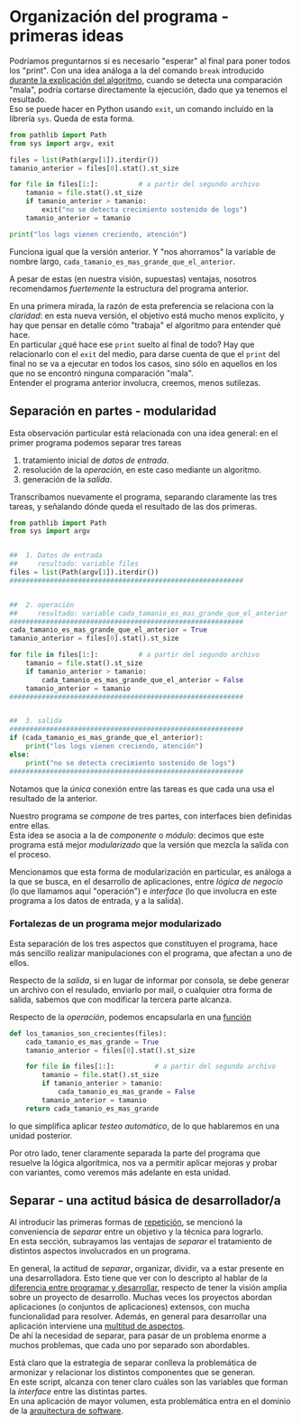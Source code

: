 # Organización del programa - primeras ideas
Podríamos preguntarnos si es necesario "esperar" al final para poner todos los "print". Con una idea análoga a la del comando `break` introducido [durante la explicación del algoritmo](./algoritmo.md), cuando se detecta una comparación "mala", podría cortarse directamente la ejecución, dado que ya tenemos el resultado.  
Eso se puede hacer en Python usando `exit`, un comando incluido en la librería `sys`. Queda de esta forma.
``` python
from pathlib import Path
from sys import argv, exit

files = list(Path(argv[1]).iterdir())
tamanio_anterior = files[0].stat().st_size

for file in files[1:]:          # a partir del segundo archivo
    tamanio = file.stat().st_size
    if tamanio_anterior > tamanio:
        exit("no se detecta crecimiento sostenido de logs")
    tamanio_anterior = tamanio

print("los logs vienen creciendo, atención")
``` 
Funciona igual que la versión anterior. Y "nos ahorramos" la variable de nombre largo, `cada_tamanio_es_mas_grande_que_el_anterior`.

A pesar de estas (en nuestra visión, supuestas) ventajas, nosotros recomendamos _fuertemente_ la estructura del programa anterior.

En una primera mirada, la razón de esta preferencia se relaciona con la _claridad_: en esta nueva versión, el objetivo está mucho menos explícito, y hay que pensar en detalle cómo "trabaja" el algoritmo para entender qué hace.  
En particular ¿qué hace ese `print` suelto al final de todo? Hay que relacionarlo con el `exit` del medio, para darse cuenta de que el `print` del final no se va a ejecutar en todos los casos, sino sólo en aquellos en los que no se encontró ninguna comparación "mala".  
Entender el programa anterior involucra, creemos, menos sutilezas.


## Separación en partes - modularidad
Esta observación particular está relacionada con una idea general: en el primer programa podemos separar tres tareas
1. tratamiento inicial de _datos de entrada_.
1. resolución de la _operación_, en este caso mediante un algoritmo.
1. generación de la _salida_.

Transcribamos nuevamente el programa, separando claramente las tres tareas, y señalando dónde queda el resultado de las dos primeras.

``` python
from pathlib import Path
from sys import argv


##  1. Datos de entrada
##     resultado: variable files
files = list(Path(argv[1]).iterdir())
##########################################################


##  2. operación
##     resultado: variable cada_tamanio_es_mas_grande_que_el_anterior
##########################################################
cada_tamanio_es_mas_grande_que_el_anterior = True
tamanio_anterior = files[0].stat().st_size

for file in files[1:]:          # a partir del segundo archivo
    tamanio = file.stat().st_size
    if tamanio_anterior > tamanio:
        cada_tamanio_es_mas_grande_que_el_anterior = False
    tamanio_anterior = tamanio        
##########################################################


##  3. salida
##########################################################
if (cada_tamanio_es_mas_grande_que_el_anterior):
    print("los logs vienen creciendo, atención")
else:
    print("no se detecta crecimiento sostenido de logs")
##########################################################
``` 
Notamos que la _única_ conexión entre las tareas es que cada una usa el resultado de la anterior. 

Nuestro programa se _compone_ de tres partes, con interfaces bien definidas entre ellas.  
Esta idea se asocia a la de _componente_ o _módulo_: decimos que este programa está mejor _modularizado_ que la versión que mezcla la salida con el proceso.

Mencionamos que esta forma de modularización en particular, es análoga a la que se busca, en el desarrollo de aplicaciones, entre _lógica de negocio_ (lo que llamamos aquí "operación") e _interface_ (lo que involucra en este programa a los datos de entrada, y a la salida).


### Fortalezas de un programa mejor modularizado
Esta separación de los tres aspectos que constituyen el programa, hace más sencillo realizar manipulaciones con el programa, que afectan a uno de ellos.

Respecto de la _salida_, si en lugar de informar por consola, se debe generar un archivo con el resulado, enviarlo por mail, o cualquier otra forma de salida, sabemos que con modificar la tercera parte alcanza.  

Respecto de la _operación_, podemos encapsularla en una [función](../basicos/funciones.md)
``` python
def los_tamanios_son_crecientes(files):
    cada_tamanio_es_mas_grande = True
    tamanio_anterior = files[0].stat().st_size

    for file in files[1:]:          # a partir del segundo archivo
        tamanio = file.stat().st_size
        if tamanio_anterior > tamanio:
            cada_tamanio_es_mas_grande = False
        tamanio_anterior = tamanio
    return cada_tamanio_es_mas_grande
``` 
lo que simplifica aplicar _testeo automático_, de lo que hablaremos en una unidad posterior.

Por otro lado, tener claramente separada la parte del programa que resuelve la lógica algorítmica, nos va a permitir aplicar mejoras y probar con variantes, como veremos más adelante en esta unidad.


## Separar - una actitud básica de desarrollador/a
Al introducir las primeras formas de [repetición](../basicos/repeticion.md), se mencionó la conveniencia de _separar_ entre un objetivo y la técnica para lograrlo.  
En esta sección, subrayamos las ventajas de _separar_ el tratamiento de distintos aspectos involucrados en un programa.

En general, la actitud de _separar_, organizar, dividir, va a estar presente en una desarrolladora. Esto tiene que ver con lo descripto al hablar de la [diferencia entre programar y desarrollar](../../programacion-a-desarrollo/programar-y-desarrollar), respecto de tener la visión amplia sobre un proyecto de desarrollo. 
Muchas veces los proyectos abordan aplicaciones (o conjuntos de aplicaciones) extensos, con mucha funcionalidad para resolver. Además, en general para desarrollar una aplicación interviene una [multitud de aspectos](../../programacion-a-desarrollo/construccion-tareas-roles.md).  
De ahí la necesidad de separar, para pasar de un problema enorme a muchos problemas, que cada uno por separado son abordables.  

Está claro que la estrategia de separar conlleva la problemática de armonizar y relacionar los distintos componentes que se generan.  
En este script, alcanza con tener claro cuáles son las variables que forman la _interface_ entre las distintas partes.  
En una aplicación de mayor volumen, esta problemática entra en el dominio de la [arquitectura de software](../../programacion-a-desarrollo/arquitectura-de-software.md).